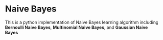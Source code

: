 # Naive Bayes

This is a python implementation of Naive Bayes learning algorithm including **Bernoulli Naive Bayes**, **Multinomial Naive Bayes**, and **Gaussian Naive Bayes**